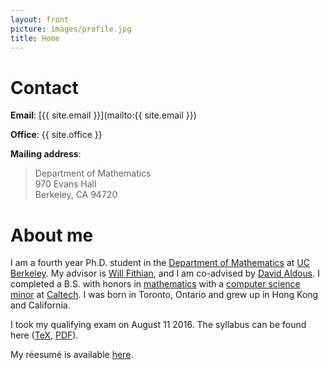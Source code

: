 ```yaml
---
layout: front
picture: images/profile.jpg
title: Home
---
```

# Contact

**Email**: [{{ site.email }}](mailto:{{ site.email }})

**Office**: {{ site.office }}

**Mailing address**:
> Department of Mathematics  
> 970 Evans Hall  
> Berkeley, CA 94720

# About me

I am a fourth year Ph.D. student in the [Department of Mathematics](http://math.berkeley.edu) at [UC Berkeley](http://www.berkeley.edu). My advisor is [Will Fithian](http://www.stat.berkeley.edu/~wfithian/index.html), and I am co-advised by [David Aldous](http://www.stat.berkeley.edu/~aldous/). I completed a B.S. with honors in [mathematics](http://pma.caltech.edu/content/math) with a [computer science minor](http://www.cms.caltech.edu) at [Caltech](http://www.caltech.edu). I was born in Toronto, Ontario and grew up in Hong Kong and California.

I took my qualifying exam on August 11 2016. The syllabus can be found here ([TeX](files/QualSyllabus.tex), [PDF](files/QualSyllabus.pdf)).

My r&#233;esum&#233; is available [here](files/Resume.pdf).